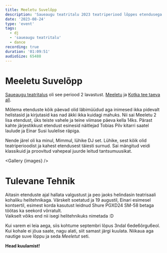 ```yaml
---
title: Meeletu Suvelõpp
description: 'Saueaugu teatritalu 2023 teatriperiood lõppes etendusega Meeletu. Pärast näitlejate Einar Susi ja Tobias Pilv lühikontserte oli aeg suveteater tansumuusikaga sügisesse saata.'
date: '2023-08-24'
type: 'event'
tags:
  - dj
  - 'saueaugu teatritalu'
  - dance
recording: true
duration: '01:09:51'
audioSize: 65488
---
```


<script>
 import pic1 from '$lib/assets/2023-08-24_1.jpg?as=run'
 import pic2 from '$lib/assets/2023-08-24_2.jpg?as=run'
 import Gallery from '$lib/components/Gallery.svelte';

 const images = [{
     src:pic1,
     alt:"Lai kaader DJ Mimmust renoveeritud laudas. Pilt on valgustatud teatriprožektoritega. Sinises jopes Mimm on õllelaua taga, ta ees on DJ pult ja läpakas." ,
     link: {
         href: "https://www.instagram.com/artbyhelis/",
         text: "@artbyhelis"
     }
 }]
 const images2 = [{
     src: pic2,
     alt:'Lähikaader samast stseenist, DJ Mimm vasakult küljelt. Ta vaatab alla, DJ puldi poole ja teeb üleminekut.',
    link: {
         href: "https://www.instagram.com/artbyhelis/",
         text: "@artbyhelis"
     }
 }]

</script>

# Meeletu Suvelõpp

[Saueaugu teatritalus](https://saueaugu.ee) oli see periood 2 lavastust. [Meeletu](https://saueaugu.ee/lavastused/meeletu) ja [Kotka tee taeva all](https://saueaugu.ee/lavastused/kotka-tee-taeva-all).

Mõlema etenduste kõik päevad olid läbimüüdud aga inimesed ikka pidevalt helistasid ja kirjutasid kas nad äkki ikka kuidagi mahuks. Nii sai Meeletu 2 lisa etendust, üks teiste vahele ja teine viimase päeva kella 14ks. Pärast kahte järjestikkust etendust esinesid näitlejad Tobias Pilv kitarri saatel laulude ja Einar Susi luulelise räpiga.

Nende järel oli ka minul, Mimmul, lühike DJ set. Lühike, sest kõik olid teatriperioodist ja kahest etendusest täiesti surnud. Sai mängitud veidi klassikuid ja proovitud vahepeal juurde leitud tantsumuusikat.

<Gallery {images} />

# Tulevane Tehnik

Aitasin etenduste ajal hallata valgustust ja peo jaoks helindasin teatrisaali kohaliku helitehnikaga. Värskelt soetatud ja 19 augustil, Einari esimesel kontsertil, esimest korda kasutust leidnud Shure PGXD24 SM-58 betaga töötas ka seekord võrratult.\
Vaikselt võiks end nii isegi helitehnikuks nimetada :D

Kui varem ei leia aega, siis kohtume septembri lõpus 3ndal 6ede6õrgu6eol. Kui kohale ei jõua saate, nagu alati, siit samast järgi kuulata. Niikaua aga nautige suve lõppu ja seda _Meeletut_ seti.

**Head kuulamist!**

<Gallery images={images2} />
